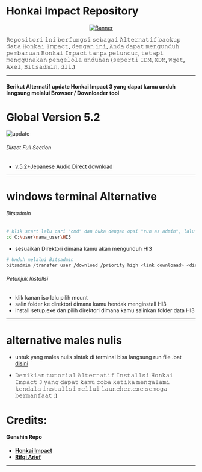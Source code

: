 # Honkai Impact Repository
<p align="center">
<a href="https://raw.githubusercontent.com/zamprjkt/Honkai-Impact-3rd-Repository/HI3/banneralt.png"><img src="https://raw.githubusercontent.com/zamprjkt/Honkai-Impact-3rd-Repository/HI3/banneralt.png" title="Banner"/></a>
</p>

<!-- [![Forks][forks-shield]][forks-url]
<!-- MARKDOWN LINKS & IMAGES -->
<!-- https://www.markdownguide.org/basic-syntax/#reference-style-links -->
[contributors-shield]: https://img.shields.io/github/contributors/othneildrew/Best-README-Template.svg?style=for-the-badge
[contributors-url]: https://github.com/othneildrew/Best-README-Template/graphs/contributors
[forks-shield]: https://img.shields.io/github/forks/othneildrew/Best-README-Template.svg?style=for-the-badge
[forks-url]: https://github.com/othneildrew/Best-README-Template/network/members

𝚁𝚎𝚙𝚘𝚜𝚒𝚝𝚘𝚛𝚒 𝚒𝚗𝚒 𝚋𝚎𝚛𝚏𝚞𝚗𝚐𝚜𝚒 𝚜𝚎𝚋𝚊𝚐𝚊𝚒 𝙰𝚕𝚝𝚎𝚛𝚗𝚊𝚝𝚒𝚏 𝚋𝚊𝚌𝚔𝚞𝚙 𝚍𝚊𝚝𝚊 𝙷𝚘𝚗𝚔𝚊𝚒 𝙸𝚖𝚙𝚊𝚌𝚝, 𝚍𝚎𝚗𝚐𝚊𝚗 𝚒𝚗𝚒, 𝙰𝚗𝚍𝚊 𝚍𝚊𝚙𝚊𝚝 𝚖𝚎𝚗𝚐𝚞𝚗𝚍𝚞𝚑 𝚙𝚎𝚖𝚋𝚊𝚛𝚞𝚊𝚗 𝙷𝚘𝚗𝚔𝚊𝚒 𝙸𝚖𝚙𝚊𝚌𝚝 𝚝𝚊𝚗𝚙𝚊 𝚙𝚎𝚕𝚞𝚗𝚌𝚞𝚛, 𝚝𝚎𝚝𝚊𝚙𝚒 𝚖𝚎𝚗𝚐𝚐𝚞𝚗𝚊𝚔𝚊𝚗 𝚙𝚎𝚗𝚐𝚎𝚕𝚘𝚕𝚊 𝚞𝚗𝚍𝚞𝚑𝚊𝚗 (𝚜𝚎𝚙𝚎𝚛𝚝𝚒 𝙸𝙳𝙼, 𝚇𝙳𝙼, 𝚆𝚐𝚎𝚝, 𝙰𝚡𝚎𝚕, 𝙱𝚒𝚝𝚜𝚊𝚍𝚖𝚒𝚗, 𝚍𝚕𝚕.)

---------------------------------------------------------------------------------------

#### Berikut Alternatif update Honkai Impact 3 yang dapat kamu unduh langsung melalui Browser / Downloader tool

# Global Version 5.2
<img src="https://raw.githubusercontent.com/zamprjkt/Honkai-Impact-3rd-Repository/HI3/5.2.png" title="update"/>

###### Direct Full Section
- [v.5.2+Jepanese Audio Direct download](https://cdn.winten.workers.dev/2:/Data/HI3_GLB_5.2_JAPANESEAUDIO.iso)

---------------------------------------------------------------------------------------

# windows terminal Alternative

###### Bitsadmin
```bash
# klik start lalu cari "cmd" dan buka dengan opsi "run as admin", lalu ketikan perintah berikut
cd C:\user\nama_user\HI3
```
- sesuaikan Direktori dimana kamu akan mengunduh HI3

```bash
# Unduh melalui Bitsadmin
bitsadmin /transfer user /download /priority high <link downloaad> <direktori\nama.file>
```
###### Petunjuk Installsi
- klik kanan iso lalu pilih mount
- salin folder ke direktori dimana kamu hendak menginstall HI3
- install setup.exe dan pilih direktori dimana kamu salinkan folder data HI3

---------------------------------------------------------------------------------------

# alternative males nulis
- untuk yang males nulis sintak di terminal bisa langsung run file .bat [disini](https://github.com/zamprjkt/Honkai-Impact-3rd-Repository/releases/tag/Global.rev)

- 𝙳𝚎𝚖𝚒𝚔𝚒𝚊𝚗 𝚝𝚞𝚝𝚘𝚛𝚒𝚊𝚕 𝙰𝚕𝚝𝚎𝚛𝚗𝚊𝚝𝚒𝚏 𝙸𝚗𝚜𝚝𝚊𝚕𝚕𝚜𝚒 𝙷𝚘𝚗𝚔𝚊𝚒 𝙸𝚖𝚙𝚊𝚌𝚝 𝟹 𝚢𝚊𝚗𝚐 𝚍𝚊𝚙𝚊𝚝 𝚔𝚊𝚖𝚞 𝚌𝚘𝚋𝚊 𝚔𝚎𝚝𝚒𝚔𝚊 𝚖𝚎𝚗𝚐𝚊𝚕𝚊𝚖𝚒 𝚔𝚎𝚗𝚍𝚊𝚕𝚊 𝚒𝚗𝚜𝚝𝚊𝚕𝚕𝚜𝚒 𝚖𝚎𝚕𝚕𝚞𝚒 𝚕𝚊𝚞𝚗𝚌𝚑𝚎𝚛.𝚎𝚡𝚎
𝚜𝚎𝚖𝚘𝚐𝚊 𝚋𝚎𝚛𝚖𝚊𝚗𝚏𝚊𝚊𝚝 :)

Credits:
=======
#### Genshin Repo
 * [**Honkai Impact**](https://honkaiimpact3.mihoyo.com/global/en-us/home)
 * [**Rifqi Arief**](https://github.com/rapdodge)


---------------------------------------------------------------------------------------
